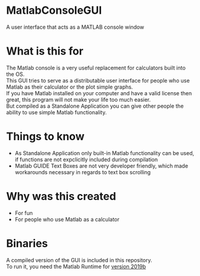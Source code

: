 # MatlabConsoleGUI
A user interface that acts as a MATLAB console window

# What is this for
The Matlab console is a very useful replacement for calculators built into the OS.<br>
This GUI tries to serve as a distributable user interface for people who use Matlab as their calculator or the plot simple graphs.<br>
If you have Matlab installed on your computer and have a valid license then great, this program will not make your life too much easier.<br>
But compiled as a Standalone Application you can give other people the ability to use simple Matlab functionality.<br>

# Things to know
- As Standalone Application only built-in Matlab functionality can be used, if functions are not expclicitly included during compilation
- Matlab GUIDE Text Boxes are not very developer friendly, which made workarounds necessary in regards to text box scrolling

# Why was this created
- For fun
- For people who use Matlab as a calculator

# Binaries
A compiled version of the GUI is included in this repository.<br>
To run it, you need the Matlab Runtime for [version 2019b](https://de.mathworks.com/products/compiler/matlab-runtime.html)
